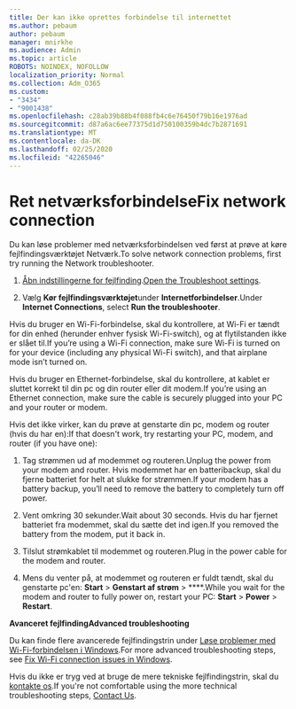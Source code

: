 ```yaml
---
title: Der kan ikke oprettes forbindelse til internettet
ms.author: pebaum
author: pebaum
manager: mnirkhe
ms.audience: Admin
ms.topic: article
ROBOTS: NOINDEX, NOFOLLOW
localization_priority: Normal
ms.collection: Adm_O365
ms.custom:
- "3434"
- "9001438"
ms.openlocfilehash: c28ab39b88b4f088fb4c6e76450f79b16e1976ad
ms.sourcegitcommit: d87a6ac6ee77375d1d750100359b4dc7b2871691
ms.translationtype: MT
ms.contentlocale: da-DK
ms.lasthandoff: 02/25/2020
ms.locfileid: "42265046"
---
```

# <a name="fix-network-connection"></a><span data-ttu-id="2bf39-102">Ret netværksforbindelse</span><span class="sxs-lookup"><span data-stu-id="2bf39-102">Fix network connection</span></span>

<span data-ttu-id="2bf39-103">Du kan løse problemer med netværksforbindelsen ved først at prøve at køre fejlfindingsværktøjet Netværk.</span><span class="sxs-lookup"><span data-stu-id="2bf39-103">To solve network connection problems, first try running the Network troubleshooter.</span></span> 

1. <span data-ttu-id="2bf39-104">[Åbn indstillingerne for fejlfinding](ms-settings:troubleshoot).</span><span class="sxs-lookup"><span data-stu-id="2bf39-104">[Open the Troubleshoot settings](ms-settings:troubleshoot).</span></span>

2. <span data-ttu-id="2bf39-105">Vælg **Kør fejlfindingsværktøjet**under **Internetforbindelser**.</span><span class="sxs-lookup"><span data-stu-id="2bf39-105">Under **Internet Connections**, select **Run the troubleshooter**.</span></span>

<span data-ttu-id="2bf39-106">Hvis du bruger en Wi-Fi-forbindelse, skal du kontrollere, at Wi-Fi er tændt for din enhed (herunder enhver fysisk Wi-Fi-switch), og at flytilstanden ikke er slået til.</span><span class="sxs-lookup"><span data-stu-id="2bf39-106">If you’re using a Wi-Fi connection, make sure Wi-Fi is turned on for your device (including any physical Wi-Fi switch), and that airplane mode isn’t turned on.</span></span>

<span data-ttu-id="2bf39-107">Hvis du bruger en Ethernet-forbindelse, skal du kontrollere, at kablet er sluttet korrekt til din pc og din router eller dit modem.</span><span class="sxs-lookup"><span data-stu-id="2bf39-107">If you’re using an Ethernet connection, make sure the cable is securely plugged into your PC and your router or modem.</span></span>

<span data-ttu-id="2bf39-108">Hvis det ikke virker, kan du prøve at genstarte din pc, modem og router (hvis du har en):</span><span class="sxs-lookup"><span data-stu-id="2bf39-108">If that doesn't work, try restarting your PC, modem, and router (if you have one):</span></span>

1. <span data-ttu-id="2bf39-109">Tag strømmen ud af modemmet og routeren.</span><span class="sxs-lookup"><span data-stu-id="2bf39-109">Unplug the power from your modem and router.</span></span> <span data-ttu-id="2bf39-110">Hvis modemmet har en batteribackup, skal du fjerne batteriet for helt at slukke for strømmen.</span><span class="sxs-lookup"><span data-stu-id="2bf39-110">If your modem has a battery backup, you’ll need to remove the battery to completely turn off power.</span></span>

2. <span data-ttu-id="2bf39-111">Vent omkring 30 sekunder.</span><span class="sxs-lookup"><span data-stu-id="2bf39-111">Wait about 30 seconds.</span></span> <span data-ttu-id="2bf39-112">Hvis du har fjernet batteriet fra modemmet, skal du sætte det ind igen.</span><span class="sxs-lookup"><span data-stu-id="2bf39-112">If you removed the battery from the modem, put it back in.</span></span>

3. <span data-ttu-id="2bf39-113">Tilslut strømkablet til modemmet og routeren.</span><span class="sxs-lookup"><span data-stu-id="2bf39-113">Plug in the power cable for the modem and router.</span></span>

4. <span data-ttu-id="2bf39-114">Mens du venter på, at modemmet og routeren er fuldt tændt, skal du genstarte pc'en: **Start** > **Genstart af strøm** > \*\*\*\*.</span><span class="sxs-lookup"><span data-stu-id="2bf39-114">While you wait for the modem and router to fully power on, restart your PC: **Start** > **Power** > **Restart**.</span></span>

<span data-ttu-id="2bf39-115">**Avanceret fejlfinding**</span><span class="sxs-lookup"><span data-stu-id="2bf39-115">**Advanced troubleshooting**</span></span>

<span data-ttu-id="2bf39-116">Du kan finde flere avancerede fejlfindingstrin under [Løse problemer med Wi-Fi-forbindelsen i Windows](https://support.microsoft.com/help/10741?ocid=SMC10741%2F).</span><span class="sxs-lookup"><span data-stu-id="2bf39-116">For more advanced troubleshooting steps, see [Fix Wi-Fi connection issues in Windows](https://support.microsoft.com/help/10741?ocid=SMC10741%2F).</span></span> 

<span data-ttu-id="2bf39-117">Hvis du ikke er tryg ved at bruge de mere tekniske fejlfindingstrin, skal du [kontakte os](https://support.microsoft.com/contactus).</span><span class="sxs-lookup"><span data-stu-id="2bf39-117">If you're not comfortable using the more technical troubleshooting steps, [Contact Us](https://support.microsoft.com/contactus).</span></span>
